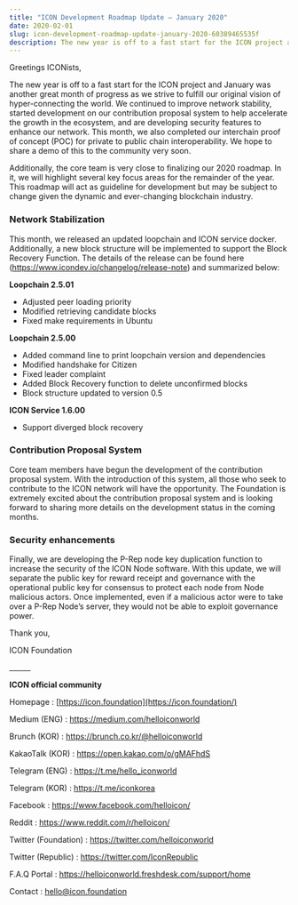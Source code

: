 ```yaml
---
title: "ICON Development Roadmap Update — January 2020"
date: 2020-02-01
slug: icon-development-roadmap-update-january-2020-60389465535f
description: The new year is off to a fast start for the ICON project and January was another great month of progress as we strive to fulfill our original vision of hyper-connecting the world.
---
```


Greetings ICONists,

The new year is off to a fast start for the ICON project and January was another great month of progress as we strive to fulfill our original vision of hyper-connecting the world. We continued to improve network stability, started development on our contribution proposal system to help accelerate the growth in the ecosystem, and are developing security features to enhance our network. This month, we also completed our interchain proof of concept (POC) for private to public chain interoperability. We hope to share a demo of this to the community very soon.

Additionally, the core team is very close to finalizing our 2020 roadmap. In it, we will highlight several key focus areas for the remainder of the year. This roadmap will act as guideline for development but may be subject to change given the dynamic and ever-changing blockchain industry.

### **Network Stabilization**

This month, we released an updated loopchain and ICON service docker. Additionally, a new block structure will be implemented to support the Block Recovery Function. The details of the release can be found here (<https://www.icondev.io/changelog/release-note>) and summarized below:

**Loopchain 2.5.01**

* Adjusted peer loading priority
* Modified retrieving candidate blocks
* Fixed make requirements in Ubuntu

**Loopchain 2.5.00**

* Added command line to print loopchain version and dependencies
* Modified handshake for Citizen
* Fixed leader complaint
* Added Block Recovery function to delete unconfirmed blocks
* Block structure updated to version 0.5

**ICON Service 1.6.00**

* Support diverged block recovery

### Contribution Proposal System

Core team members have begun the development of the contribution proposal system. With the introduction of this system, all those who seek to contribute to the ICON network will have the opportunity. The Foundation is extremely excited about the contribution proposal system and is looking forward to sharing more details on the development status in the coming months.

### **Security enhancements**

Finally, we are developing the P-Rep node key duplication function to increase the security of the ICON Node software. With this update, we will separate the public key for reward receipt and governance with the operational public key for consensus to protect each node from Node malicious actors. Once implemented, even if a malicious actor were to take over a P-Rep Node’s server, they would not be able to exploit governance power.

Thank you,

ICON Foundation

\_\_\_\_\_\_

**ICON official community**

Homepage : [https://icon.foundation](https://icon.foundation/)

Medium (ENG) : <https://medium.com/helloiconworld>

Brunch (KOR) : <https://brunch.co.kr/@helloiconworld>

KakaoTalk (KOR) : <https://open.kakao.com/o/gMAFhdS>

Telegram (ENG) : <https://t.me/hello_iconworld>

Telegram (KOR) : <https://t.me/iconkorea>

Facebook : <https://www.facebook.com/helloicon/>

Reddit : <https://www.reddit.com/r/helloicon/>

Twitter (Foundation) : <https://twitter.com/helloiconworld>

Twitter (Republic) : <https://twitter.com/IconRepublic>

F.A.Q Portal : <https://helloiconworld.freshdesk.com/support/home>

Contact : [hello@icon.foundation](http://hello@icon.foundation/)

